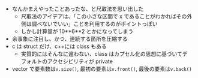 - なんかまえやったことあったな、と尺取法を思い出した
  - 尺取法のアイデアは、「この小さな区間で x であることがわかればその外側は調べないでいい」ことを利用するのがポイントっぽい
  - しかし計算量が 10\*\*6\*\*2 とかになってしまう
- 余事象に注目し、かつ、連続する箇所を圧縮する
- c は struct だけ、c++には class もある
  - 実質的にはそんなに違わない、class はカプセル化の思想に基づいてデフォルトのアクセシビリティが private
- vector で要素数は`v.size()`, 最初の要素は`v.front()`, 最後の要素は`v.back()`
